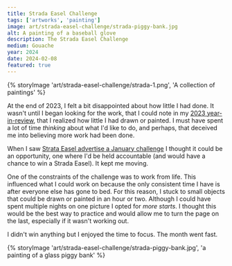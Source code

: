 ```yaml
---
title: Strada Easel Challenge
tags: ['artworks', 'painting']
image: art/strada-easel-challenge/strada-piggy-bank.jpg
alt: A painting of a baseball glove
description: The Strada Easel Challenge
medium: Gouache
year: 2024
date: 2024-02-08
featured: true
---
```

{% storyImage 'art/strada-easel-challenge/strada-1.png', 'A collection of paintings' %}

At the end of 2023, I felt a bit disappointed about how little I had done. It wasn't until I began looking for the work, that I could note in my [2023 year-in-review](/notes/2023/2023-in-review/), that I realized how little I had drawn or painted. I must have spent a lot of time *thinking* about what I'd like to do, and perhaps, that deceived me into believing more work had been done.

When I saw [Strata Easel advertise a January challenge](https://www.stradaeasel.com/pages/january-2024-strada-31-day-challenge-information) I thought it could be an opportunity, one where I'd be held accountable (and would have a chance to win a Strada Easel). It kept me moving.  

One of the constraints of the challenge was to work from life. This influenced what I could work on because the only consistent time I have is after everyone else has gone to bed. For this reason, I stuck to small objects that could be drawn or painted in an hour or two. Although I could have spent multiple nights on one picture I opted for *more starts*. I thought this would be the best way to practice and would allow me to turn the page on the last, especially if it wasn't working out.

I didn't win anything but I enjoyed the time to focus. The month went fast.

{% storyImage 'art/strada-easel-challenge/strada-piggy-bank.jpg', 'a painting of a glass piggy bank' %}